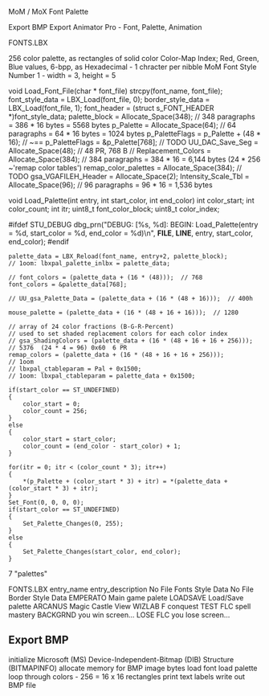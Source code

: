 
MoM / MoX
Font
Palette

Export BMP
Export Animator Pro - Font, Palette, Animation

FONTS.LBX



256 color palette, as rectangles of solid color
Color-Map Index; Red, Green, Blue values, 6-bpp, as Hexadecimal - 1 chracter per nibble
MoM Font Style Number 1 - width = 3, height = 5





void Load_Font_File(char * font_file)
    strcpy(font_name, font_file);
    font_style_data = LBX_Load(font_file, 0);
    border_style_data = LBX_Load(font_file, 1);
    font_header = (struct s_FONT_HEADER *)font_style_data;
    palette_block          = Allocate_Space(348);    // 348 paragraphs = 386 * 16 bytes = 5568 bytes
    p_Palette              = Allocate_Space(64);     //  64 paragraphs =  64 * 16 bytes = 1024 bytes
    p_PaletteFlags         = p_Palette + (48 * 16);  // ~== p_PaletteFlags = &p_Palette[768];
    // TODO  UU_DAC_Save_Seg = Allocate_Space(48);  // 48 PR, 768 B
    // Replacement_Colors = Allocate_Space(384);  // 384 paragraphs = 384 * 16 = 6,144 bytes  (24 * 256  ~'remap color tables')
    remap_color_palettes = Allocate_Space(384);
    // TODO  gsa_VGAFILEH_Header = Allocate_Space(2);
    Intensity_Scale_Tbl = Allocate_Space(96);  // 96 paragraphs = 96 * 16 = 1,536 bytes  

void Load_Palette(int entry, int start_color, int end_color)
   int color_start;
    int color_count;
    int itr;
    uint8_t font_color_block;
    uint8_t color_index;

#ifdef STU_DEBUG
    dbg_prn("DEBUG: [%s, %d]: BEGIN: Load_Palette(entry = %d, start_color = %d, end_color = %d)\n", __FILE__, __LINE__, entry, start_color, end_color);
#endif

    palette_data = LBX_Reload(font_name, entry+2, palette_block);
    // 1oom: lbxpal_palette_inlbx = palette_data;

    // font_colors = (palette_data + (16 * (48)));  // 768
    font_colors = &palette_data[768];

    // UU_gsa_Palette_Data = (palette_data + (16 * (48 + 16)));  // 400h

    mouse_palette = (palette_data + (16 * (48 + 16 + 16)));  // 1280

    // array of 24 color fractions (B-G-R-Percent)
    // used to set shaded replacement colors for each color index
    // gsa_ShadingColors = (palette_data + (16 * (48 + 16 + 16 + 256)));  // 5376  (24 * 4 = 96) 0x60  6 PR
    remap_colors = (palette_data + (16 * (48 + 16 + 16 + 256)));
    // 1oom
    // lbxpal_ctableparam = Pal + 0x1500;
    // 1oom: lbxpal_ctableparam = palette_data + 0x1500;

    if(start_color == ST_UNDEFINED)
    {
        color_start = 0;
        color_count = 256;
    }
    else
    {
        color_start = start_color;
        color_count = (end_color - start_color) + 1;
    }

    for(itr = 0; itr < (color_count * 3); itr++)
    {
        *(p_Palette + (color_start * 3) + itr) = *(palette_data + (color_start * 3) + itr);
    }
    Set_Font(0, 0, 0, 0);
    if(start_color == ST_UNDEFINED)
    {
        Set_Palette_Changes(0, 255);
    }
    else
    {
        Set_Palette_Changes(start_color, end_color);
    }



7 "palettes"

FONTS.LBX
entry_name  entry_description
No File     Fonts Style Data
No File     Border Style Data
EMPERATO    Main game palete
LOADSAVE    Load/Save palette
ARCANUS     Magic Castle View
WIZLAB F    conquest
TEST FLC    spell mastery
BACKGRND    you win screen...
LOSE FLC    you lose screen...




## Export BMP
initialize Microsoft (MS) Device-Independent-Bitmap (DIB) Structure (BITMAPINFO)
allocate memory for BMP image bytes
load font
load palette
loop through colors - 256 = 16 x 16 rectangles
print text labels
write out BMP file
